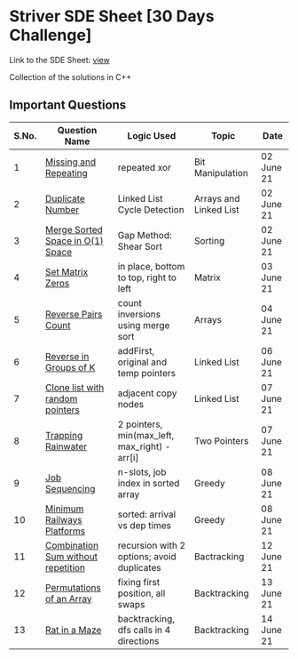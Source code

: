 # Striver SDE Sheet [30 Days Challenge]

Link to the SDE Sheet: [view](https://docs.google.com/document/d/1SM92efk8oDl8nyVw8NHPnbGexTS9W-1gmTEYfEurLWQ/edit)

Collection of the solutions in C++

## Important Questions

S.No. | Question Name | Logic Used | Topic | Date |
------|---------------|------------|-------|------|
1 | [Missing and Repeating](https://github.com/vineethm1627/SDE_Sheet_Striver/blob/main/Day-01_Arrays/missing_repeating.cpp) | repeated xor | Bit Manipulation | 02 June 21 |
2 | [Duplicate Number](https://github.com/vineethm1627/SDE_Sheet_Striver/blob/main/Day-01_Arrays/duplicate_number.cpp) | Linked List Cycle Detection | Arrays and Linked List | 02 June 21 |
3 | [Merge Sorted Space in O(1) Space](https://github.com/vineethm1627/SDE_Sheet_Striver/blob/main/Day-01_Arrays/merge_sorted_arrays.cpp) | Gap Method: Shear Sort | Sorting | 02 June 21 |
4 | [Set Matrix Zeros](https://github.com/vineethm1627/SDE_Sheet_Striver/blob/main/Day-02_Arrays/set_matrix_zeros.cpp) | in place, bottom to top, right to left | Matrix | 03 June 21 |
5 | [Reverse Pairs Count](https://github.com/vineethm1627/SDE_Sheet_Striver/blob/main/Day-03_Arrays_Maths/reverse_pairs.cpp) | count inversions using merge sort | Arrays | 04 June 21 |
6 | [Reverse in Groups of K](https://github.com/vineethm1627/SDE_Sheet_Striver/blob/main/Day-06_LinkedList/reverse_groups_k.cpp) | addFirst, original and temp pointers | Linked List | 06 June 21 |
7 | [Clone list with random pointers](https://github.com/vineethm1627/SDE_Sheet_Striver/blob/main/Day-07_Two_Pointers/clone_list.cpp) | adjacent copy nodes | Linked List | 07 June 21 |
8 | [Trapping Rainwater](https://github.com/vineethm1627/SDE_Sheet_Striver/blob/main/Day-07_Two_Pointers/trapping_rainwater.cpp) | 2 pointers, min(max_left, max_right) - arr[i] | Two Pointers | 07 June 21 | 
9 | [Job Sequencing](https://github.com/vineethm1627/SDE_Sheet_Striver/blob/main/Day-08_Greedy/job_sequencing.cpp) | n-slots, job index in sorted array | Greedy | 08 June 21 |
10 | [Minimum Railways Platforms](https://github.com/vineethm1627/SDE_Sheet_Striver/blob/main/Day-08_Greedy/min_platforms_railway.cpp) | sorted: arrival vs dep times | Greedy | 08 June 21 |
11 | [Combination Sum without repetition](https://github.com/vineethm1627/SDE_Sheet_Striver/blob/main/Day-09_Recursion/combination_sum_without_rep.cpp) | recursion with 2 options; avoid duplicates | Bactracking | 12 June 21 |
12 | [Permutations of an Array](https://github.com/vineethm1627/SDE_Sheet_Striver/blob/main/Day-10_Backtracking/print_permutations.cpp) | fixing first position, all swaps | Backtracking | 13 June 21 |
13 | [Rat in a Maze](https://github.com/vineethm1627/SDE_Sheet_Striver/blob/main/Day-10_Backtracking/rat_maze.cpp) | backtracking, dfs calls in 4 directions | Backtracking | 14 June 21 |

